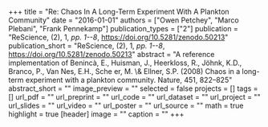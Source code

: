 +++
title = "Re: Chaos In A Long-Term Experiment With A Plankton Community"
date = "2016-01-01"
authors = ["Owen Petchey", "Marco Plebani", "Frank Pennekamp"]
publication_types = ["2"]
publication = "ReScience, (2), 1, _pp. 1--8_, https://doi.org/10.5281/zenodo.50213"
publication_short = "ReScience, (2), 1, _pp. 1--8_, https://doi.org/10.5281/zenodo.50213"
abstract = "A reference implementation of Benincà, E., Huisman, J., Heerkloss, R., Jöhnk, K.D., Branco, P., Van Nes, E.H., Sche er, M. \\&amp; Ellner, S.P. (2008) Chaos in a long-term experiment with a plankton community. Nature, 451, 822–825"
abstract_short = ""
image_preview = ""
selected = false
projects = []
tags = []
url_pdf = ""
url_preprint = ""
url_code = ""
url_dataset = ""
url_project = ""
url_slides = ""
url_video = ""
url_poster = ""
url_source = ""
math = true
highlight = true
[header]
image = ""
caption = ""
+++

